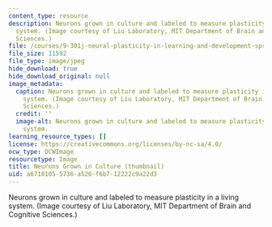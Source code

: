 ```yaml
---
content_type: resource
description: Neurons grown in culture and labeled to measure plasticity in a living
  system. (Image courtesy of Liu Laboratory, MIT Department of Brain and Cognitive
  Sciences.)
file: /courses/9-301j-neural-plasticity-in-learning-and-development-spring-2002/a67181055736a526f6b712222c9a22d3_9-301s02-th.jpg
file_size: 11592
file_type: image/jpeg
hide_download: true
hide_download_original: null
image_metadata:
  caption: Neurons grown in culture and labeled to measure plasticity in a living
    system. (Image courtesy of Liu Laboratory, MIT Department of Brain and Cognitive
    Sciences.)
  credit: ''
  image-alt: Neurons grown in culture and labeled to measure plasticity in a living
    system.
learning_resource_types: []
license: https://creativecommons.org/licenses/by-nc-sa/4.0/
ocw_type: OCWImage
resourcetype: Image
title: Neurons Grown in Culture (thumbnail)
uid: a6718105-5736-a526-f6b7-12222c9a22d3
---
```

Neurons grown in culture and labeled to measure plasticity in a living system. (Image courtesy of Liu Laboratory, MIT Department of Brain and Cognitive Sciences.)